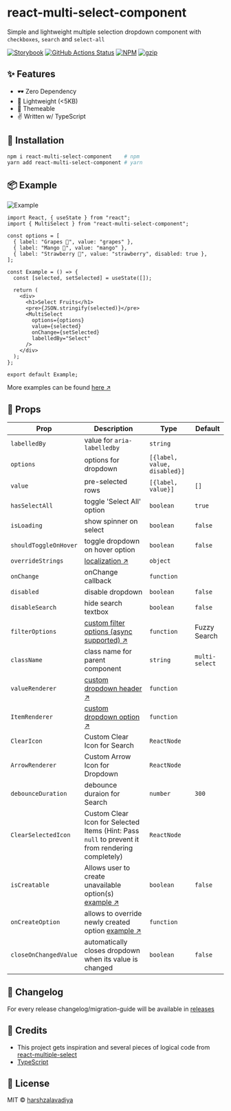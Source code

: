 # react-multi-select-component

Simple and lightweight multiple selection dropdown component with `checkboxes`, `search` and `select-all`

[![Storybook](https://cdn.jsdelivr.net/gh/storybookjs/brand@master/badge/badge-storybook.svg)](https://react-multi-select-component.pages.dev/)
[![GitHub Actions Status](https://github.com/hc-oss/react-multi-select-component/workflows/NodeJS/badge.svg)](https://github.com/hc-oss/react-multi-select-component/actions)
[![NPM](https://img.shields.io/npm/v/react-multi-select-component.svg)](https://npm.im/react-multi-select-component)
[![gzip](https://badgen.net/bundlephobia/minzip/react-multi-select-component@latest)](https://bundlephobia.com/result?p=react-multi-select-component@latest)

## ✨ Features

- 🕶 Zero Dependency
- 🍃 Lightweight (<5KB)
- 💅 Themeable
- ✌ Written w/ TypeScript

## 🔧 Installation

```bash
npm i react-multi-select-component    # npm
yarn add react-multi-select-component # yarn
```

## 📦 Example

![Example](https://user-images.githubusercontent.com/5774849/150685427-6025d7d3-ddfc-4787-a856-241c4cc100cb.gif)

```tsx
import React, { useState } from "react";
import { MultiSelect } from "react-multi-select-component";

const options = [
  { label: "Grapes 🍇", value: "grapes" },
  { label: "Mango 🥭", value: "mango" },
  { label: "Strawberry 🍓", value: "strawberry", disabled: true },
];

const Example = () => {
  const [selected, setSelected] = useState([]);

  return (
    <div>
      <h1>Select Fruits</h1>
      <pre>{JSON.stringify(selected)}</pre>
      <MultiSelect
        options={options}
        value={selected}
        onChange={setSelected}
        labelledBy="Select"
      />
    </div>
  );
};

export default Example;
```

More examples can be found [here ↗](https://react-multi-select-component.pages.dev/)

## 👀 Props

| Prop                  | Description                                                                                                                                       | Type                         | Default        |
| --------------------- | ------------------------------------------------------------------------------------------------------------------------------------------------- | ---------------------------- | -------------- |
| `labelledBy`          | value for `aria-labelledby`                                                                                                                       | `string`                     |                |
| `options`             | options for dropdown                                                                                                                              | `[{label, value, disabled}]` |                |
| `value`               | pre-selected rows                                                                                                                                 | `[{label, value}]`           | `[]`           |
| `hasSelectAll`        | toggle 'Select All' option                                                                                                                        | `boolean`                    | `true`         |
| `isLoading`           | show spinner on select                                                                                                                            | `boolean`                    | `false`        |
| `shouldToggleOnHover` | toggle dropdown on hover option                                                                                                                   | `boolean`                    | `false`        |
| `overrideStrings`     | [localization ↗](stories/recipes/localization.stories.mdx)                                                                                                    | `object`                     |                |
| `onChange`            | onChange callback                                                                                                                                 | `function`                   |                |
| `disabled`            | disable dropdown                                                                                                                                  | `boolean`                    | `false`        |
| `disableSearch`       | hide search textbox                                                                                                                               | `boolean`                    | `false`        |
| `filterOptions`       | [custom filter options (async supported) ↗](stories/recipes/custom-filter.stories.mdx)                                                                        | `function`                   | Fuzzy Search   |
| `className`           | class name for parent component                                                                                                                   | `string`                     | `multi-select` |
| `valueRenderer`       | [custom dropdown header ↗](stories/recipes/custom-value.stories.mdx)                                                                                          | `function`                   |                |
| `ItemRenderer`        | [custom dropdown option ↗](stories/recipes/custom-item.stories.mdx)                                                                                           | `function`                   |                |
| `ClearIcon`           | Custom Clear Icon for Search                                                                                                                      | `ReactNode`                  |                |
| `ArrowRenderer`       | Custom Arrow Icon for Dropdown                                                                                                                    | `ReactNode`                  |                |
| `debounceDuration`    | debounce duraion for Search                                                                                                                       | `number`                     | `300`          |
| `ClearSelectedIcon`   | Custom Clear Icon for Selected Items (Hint: Pass `null` to prevent it from rendering completely)                                                  | `ReactNode`                  |                |
| `isCreatable`         | Allows user to create unavailable option(s) [example ↗](https://react-multi-select-component.pages.dev/?path=/story/creatable--creatable-default) | `boolean`                    | `false`        |
| `onCreateOption`      | allows to override newly created option [example ↗](https://react-multi-select-component.pages.dev/?path=/story/creatable--creatable-custom)      | `function`                   |                |
| `closeOnChangedValue` | automatically closes dropdown when its value is changed                                                                                           | `boolean`                    | `false`        |

## 📝 Changelog

For every release changelog/migration-guide will be available in [releases](https://github.com/hc-oss/react-multi-select-component/releases)

## 🤠 Credits

- This project gets inspiration and several pieces of logical code from [react-multiple-select](https://github.com/Khan/react-multi-select/)
- [TypeScript](https://github.com/microsoft/typescript)

## 📜 License

MIT &copy; [harshzalavadiya](https://github.com/harshzalavadiya)
